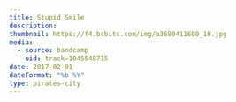 ```yaml
---
title: Stupid Smile
description: 
thumbnail: https://f4.bcbits.com/img/a3680411600_10.jpg
media:
  - source: bandcamp
    uid: track=1045548715
date: 2017-02-01
dateFormat: "%b %Y"
type: pirates-city
---
```

